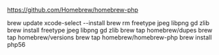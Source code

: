 https://github.com/Homebrew/homebrew-php

brew update
xcode-select --install
brew rm freetype jpeg libpng gd zlib
brew install freetype jpeg libpng gd zlib
brew tap homebrew/dupes
brew tap homebrew/versions
brew tap homebrew/homebrew-php
brew install php56
